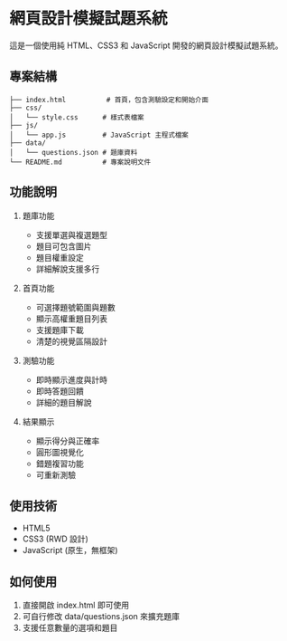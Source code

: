 # 網頁設計模擬試題系統

這是一個使用純 HTML、CSS3 和 JavaScript 開發的網頁設計模擬試題系統。

## 專案結構

```
├── index.html          # 首頁，包含測驗設定和開始介面
├── css/
│   └── style.css      # 樣式表檔案
├── js/
│   └── app.js         # JavaScript 主程式檔案
├── data/
│   └── questions.json # 題庫資料
└── README.md          # 專案說明文件
```

## 功能說明

1. 題庫功能

    - 支援單選與複選題型
    - 題目可包含圖片
    - 題目權重設定
    - 詳細解說支援多行

2. 首頁功能

    - 可選擇題號範圍與題數
    - 顯示高權重題目列表
    - 支援題庫下載
    - 清楚的視覺區隔設計

3. 測驗功能

    - 即時顯示進度與計時
    - 即時答題回饋
    - 詳細的題目解說

4. 結果顯示
    - 顯示得分與正確率
    - 圓形圖視覺化
    - 錯題複習功能
    - 可重新測驗

## 使用技術

-   HTML5
-   CSS3 (RWD 設計)
-   JavaScript (原生，無框架)

## 如何使用

1. 直接開啟 index.html 即可使用
2. 可自行修改 data/questions.json 來擴充題庫
3. 支援任意數量的選項和題目
